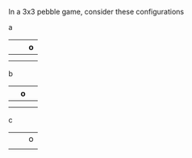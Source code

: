 In a 3x3 pebble game, consider these configurations

a

| | |o|
|---|---|---|
| | | |
| | | |

b

| |o| |
|---|---|---|
| | | |
| | | |

c

| | | |
|---|---|---|
| | |o|
| | | |
